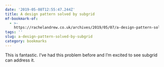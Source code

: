 ```yaml
---
date: '2019-05-08T12:55:47.244Z'
title: A design pattern solved by subgrid
mf-bookmark-of:
  - >-
    https://rachelandrew.co.uk/archives/2019/05/07/a-design-pattern-solved-by-subgrid/
tags: ''
slug: a-design-pattern-solved-by-subgrid
category: bookmarks
---
```

This is fantastic. I’ve had this problem before and I’m excited to see subgrid can address it.
